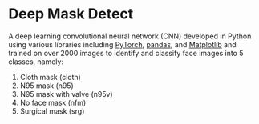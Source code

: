 # Deep Mask Detect

A deep learning convolutional neural network (CNN) developed in Python using various libraries including [PyTorch](https://pytorch.org/), [pandas](https://pandas.pydata.org/), and [Matplotlib](https://matplotlib.org/) and trained on over 2000 images to identify and classify face images into 5 classes, namely:

1. Cloth mask (cloth)
2. N95 mask (n95)
3. N95 mask with valve (n95v)
4. No face mask (nfm)
5. Surgical mask (srg)
